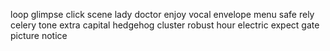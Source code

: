 loop glimpse click scene lady doctor enjoy vocal envelope menu safe rely celery tone extra capital hedgehog cluster robust hour electric expect gate picture notice
